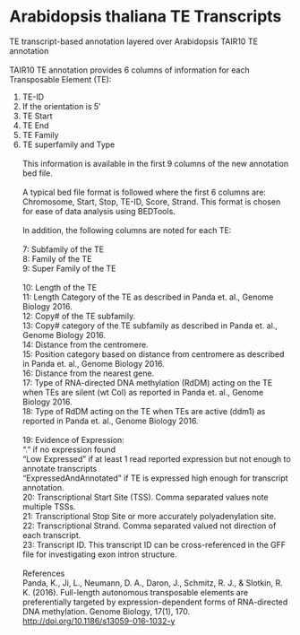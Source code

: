 # Arabidopsis thaliana TE Transcripts
TE transcript-based annotation layered over Arabidopsis TAIR10 TE annotation\
\
TAIR10 TE annotation provides 6 columns of information for each Transposable Element (TE):
1. TE-ID
2. If the orientation is 5’
3. TE Start
4. TE End
5. TE Family
6. TE superfamily and Type\
\
This information is available in the first 9 columns of the new annotation bed file.\
\
A typical bed file format is followed where the first 6 columns are: Chromosome, Start, Stop, TE-ID, Score, Strand. This format is chosen for ease of data analysis using BEDTools.\
\
In addition, the following columns are noted for each TE:\
\
7: Subfamily of the TE\
8: Family of the TE\
9: Super Family of the TE\
\
10: Length of the TE\
11: Length Category of the TE as described in Panda et. al., Genome Biology 2016.\
12: Copy# of the TE subfamily.\
13: Copy# category of the TE subfamily as described in Panda et. al., Genome Biology 2016.\
14: Distance from the centromere.\
15: Position category based on distance from centromere as described in Panda et. al., Genome Biology 2016.\
16: Distance from the nearest gene.\
17: Type of RNA-directed DNA methylation (RdDM) acting on the TE when TEs are silent (wt Col) as reported in Panda et. al., Genome Biology 2016.\
18: Type of RdDM acting on the TE when TEs are active (ddm1) as reported in Panda et. al., Genome Biology 2016.\
\
19: Evidence of Expression:\
	“.” if no expression found\
	“Low Expressed” if at least 1 read reported expression but not enough to annotate transcripts\
	“ExpressedAndAnnotated” if TE is expressed high enough for transcript annotation.\
20: Transcriptional Start Site (TSS). Comma separated values note multiple TSSs.\
21: Transcriptional Stop Site or more accurately polyadenylation site.\
22: Transcriptional Strand. Comma separated valued not direction of each transcript.\
23: Transcript ID. This transcript ID can be cross-referenced in the GFF file for investigating exon intron structure.\
\
References\
Panda, K., Ji, L., Neumann, D. A., Daron, J., Schmitz, R. J., & Slotkin, R. K. (2016). Full-length autonomous transposable elements are preferentially targeted by expression-dependent forms of RNA-directed DNA methylation. Genome Biology, 17(1), 170. http://doi.org/10.1186/s13059-016-1032-y
